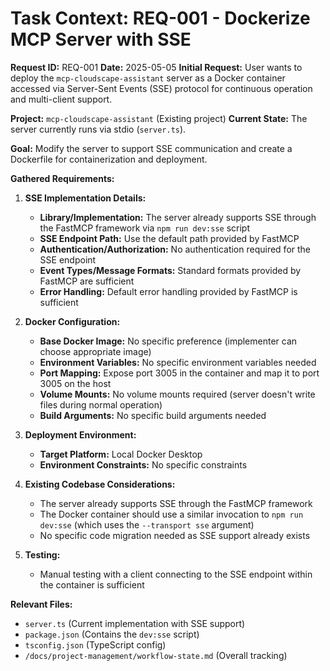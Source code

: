 # Task Context: REQ-001 - Dockerize MCP Server with SSE

**Request ID:** REQ-001
**Date:** 2025-05-05
**Initial Request:** User wants to deploy the `mcp-cloudscape-assistant` server as a Docker container accessed via Server-Sent Events (SSE) protocol for continuous operation and multi-client support.

**Project:** `mcp-cloudscape-assistant` (Existing project)
**Current State:** The server currently runs via stdio (`server.ts`).

**Goal:** Modify the server to support SSE communication and create a Dockerfile for containerization and deployment.

**Gathered Requirements:**

1.  **SSE Implementation Details:**
    *   **Library/Implementation:** The server already supports SSE through the FastMCP framework via `npm run dev:sse` script
    *   **SSE Endpoint Path:** Use the default path provided by FastMCP
    *   **Authentication/Authorization:** No authentication required for the SSE endpoint
    *   **Event Types/Message Formats:** Standard formats provided by FastMCP are sufficient
    *   **Error Handling:** Default error handling provided by FastMCP is sufficient

2.  **Docker Configuration:**
    *   **Base Docker Image:** No specific preference (implementer can choose appropriate image)
    *   **Environment Variables:** No specific environment variables needed
    *   **Port Mapping:** Expose port 3005 in the container and map it to port 3005 on the host
    *   **Volume Mounts:** No volume mounts required (server doesn't write files during normal operation)
    *   **Build Arguments:** No specific build arguments needed

3.  **Deployment Environment:**
    *   **Target Platform:** Local Docker Desktop
    *   **Environment Constraints:** No specific constraints

4.  **Existing Codebase Considerations:**
    *   The server already supports SSE through the FastMCP framework
    *   The Docker container should use a similar invocation to `npm run dev:sse` (which uses the `--transport sse` argument)
    *   No specific code migration needed as SSE support already exists

5.  **Testing:**
    *   Manual testing with a client connecting to the SSE endpoint within the container is sufficient

**Relevant Files:**
*   `server.ts` (Current implementation with SSE support)
*   `package.json` (Contains the `dev:sse` script)
*   `tsconfig.json` (TypeScript config)
*   `/docs/project-management/workflow-state.md` (Overall tracking)